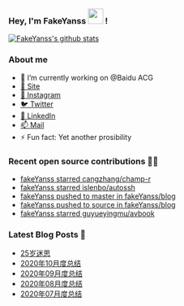 ### Hey, I'm FakeYanss <img src="https://media.giphy.com/media/hvRJCLFzcasrR4ia7z/giphy.gif" width="30px"> !

[![FakeYanss's github stats](https://github-readme-stats.vercel.app/api?username=fakeyanss)](https://github.com/fakeyanss)

### About me
- 🔭 I’m currently working on @Baidu ACG
- [🚀 Site](https://avelino.run) <br>
- [📸 Instagram](https://www.instagram.com/fakeyanss/)
- [🐦 Twitter](https://twitter.com/fakeYanss)
- [💼 LinkedIn](https://www.linkedin.com/in/foretime) 
- [📫 Mail](mailto:yanshisangc@gmail.com)
- ⚡ Fun fact: Yet another prosibility

### Recent open source contributions 👨‍💻

<!-- GITHUB:START -->
- [fakeYanss starred cangzhang/champ-r](https://github.com/cangzhang/champ-r)
- [fakeYanss starred islenbo/autossh](https://github.com/islenbo/autossh)
- [fakeYanss pushed to master in fakeYanss/blog](https://github.com/fakeYanss/blog/compare/7194b540b2...ad4f7a81fb)
- [fakeYanss pushed to source in fakeYanss/blog](https://github.com/fakeYanss/blog/compare/a7455ba401...a9decfed82)
- [fakeYanss starred guyueyingmu/avbook](https://github.com/guyueyingmu/avbook)
<!-- GITHUB:END -->

### Latest Blog Posts 📕
<!-- BLOG:START -->
- [25岁迷思](https://foreti.me/blog/2021/01/09/thinking-at-25-years-old/)
- [2020年10月度总结](https://foreti.me/blog/2020/10/28/2020-10-review/)
- [2020年09月度总结](https://foreti.me/blog/2020/10/28/2020-09-review/)
- [2020年08月度总结](https://foreti.me/blog/2020/09/05/2020-08-review/)
- [2020年07月度总结](https://foreti.me/blog/2020/07/29/2020-07-review/)
<!-- BLOG:END -->
